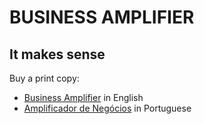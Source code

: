 # BUSINESS AMPLIFIER
## It makes sense

Buy a print copy:

- [Business Amplifier](https://www.amazon.com/Business-Amplifier-M-Sc-Motta-Lopes/dp/B083XGK14Q) in English
- [Amplificador de Negócios](https://www.amazon.com/M-Sc-Jose-Motta-Lopes/dp/8592301009) in Portuguese



